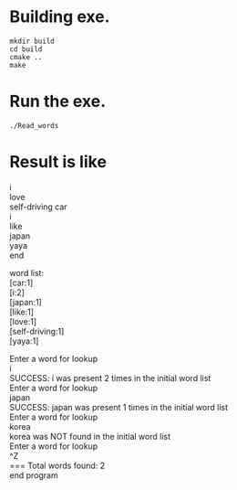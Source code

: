 #  Building exe.
```
mkdir build
cd build
cmake ..
make
```

# Run the exe.
```
./Read_words
```

# Result is like
i \
love \
self-driving car \
i \
like \
japan \
yaya \
end 

word list: \
[car:1] \
[i:2] \
[japan:1]\
[like:1]\
[love:1]\
[self-driving:1]\
[yaya:1] 

Enter a word for lookup \
i \
SUCCESS: i was present 2 times in the initial word list \
Enter a word for lookup \
japan \
SUCCESS: japan was present 1 times in the initial word list \
Enter a word for lookup \
korea \
korea was NOT found in the initial word list \
Enter a word for lookup \
^Z \
=== Total words found: 2 \
end program 
